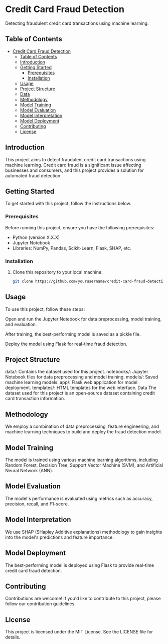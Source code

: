 # Credit Card Fraud Detection

Detecting fraudulent credit card transactions using machine learning.

## Table of Contents

- [Credit Card Fraud Detection](#credit-card-fraud-detection)
  - [Table of Contents](#table-of-contents)
  - [Introduction](#introduction)
  - [Getting Started](#getting-started)
    - [Prerequisites](#prerequisites)
    - [Installation](#installation)
  - [Usage](#usage)
  - [Project Structure](#project-structure)
  - [Data](#data)
  - [Methodology](#methodology)
  - [Model Training](#model-training)
  - [Model Evaluation](#model-evaluation)
  - [Model Interpretation](#model-interpretation)
  - [Model Deployment](#model-deployment)
  - [Contributing](#contributing)
  - [License](#license)

## Introduction

This project aims to detect fraudulent credit card transactions using machine learning. Credit card fraud is a significant issue affecting businesses and consumers, and this project provides a solution for automated fraud detection.

## Getting Started

To get started with this project, follow the instructions below.

### Prerequisites

Before running this project, ensure you have the following prerequisites:

- Python (version X.X.X)
- Jupyter Notebook
- Libraries: NumPy, Pandas, Scikit-Learn, Flask, SHAP, etc.

### Installation

1. Clone this repository to your local machine:

   ```bash
   git clone https://github.com/yourusername/credit-card-fraud-detection.git


## Usage
To use this project, follow these steps:

Open and run the Jupyter Notebook for data preprocessing, model training, and evaluation.

After training, the best-performing model is saved as a pickle file.

Deploy the model using Flask for real-time fraud detection.

## Project Structure
data/: Contains the dataset used for this project.
notebooks/: Jupyter Notebook files for data preprocessing and model training.
models/: Saved machine learning models.
app/: Flask web application for model deployment.
templates/: HTML templates for the web interface.
Data
The dataset used for this project is an open-source dataset containing credit card transaction information.

## Methodology
We employ a combination of data preprocessing, feature engineering, and machine learning techniques to build and deploy the fraud detection model.

## Model Training
The model is trained using various machine learning algorithms, including Random Forest, Decision Tree, Support Vector Machine (SVM), and Artificial Neural Network (ANN).

## Model Evaluation
The model's performance is evaluated using metrics such as accuracy, precision, recall, and F1-score.

## Model Interpretation
We use SHAP (SHapley Additive explanations) methodology to gain insights into the model's predictions and feature importance.

## Model Deployment
The best-performing model is deployed using Flask to provide real-time credit card fraud detection.

## Contributing
Contributions are welcome! If you'd like to contribute to this project, please follow our contribution guidelines.

## License
This project is licensed under the MIT License. See the LICENSE file for details.
